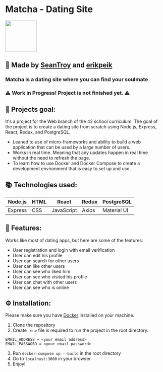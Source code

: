 # Matcha - Dating Site 
<img height='100px' src="https://raw.githubusercontent.com/erikpeik/Matcha/master/client/src/images/matcha_logo.svg" />

## 💼 Made by [SeanTroy](https://github.com/SeanTroy) and [erikpeik](https://github.com/erikpeik)

### Matcha is a dating site where you can find your soulmate
### ⚠️ Work in Progress! Project is not finished yet. ⚠️
## 🎯 Projects goal:
It's a project for the Web branch of the 42 school curriculum. The goal of the project is to create a dating site from scratch using Node.js, Express, React, Redux, and PostgreSQL.

- Leaned to use of micro-frameworks and ability to build a web application that can be used by a large number of users.
- Works in real time. Meaning that any updates happen in real time without the need to refresh the page.
- To learn how to use Docker and Docker Compose to create a development environment that is easy to set up and use.


## 📚 Technologies used:
| Node.js | HTML |   React    | Redux | PostgreSQL
|---------|------|------------|-------|-------------|
| Express | CSS  | JavaScript | Axios | Material UI |

## 📝 Features:
Works like most of dating apps, but here are some of the features:
- User registration and login with email verification
- User can edit his profile
- User can search for other users
- User can like other users
- User can see who liked him
- User can see who visited his profile
- User can chat with other users
- User can see who is online

## ⚙️ Installation:
Please make sure you have [Docker](https://www.docker.com/) installed on your machine.

1. Clone the repository
2. Create `.env` file is required to run the project in the root directory.
```
EMAIL_ADDRESS = <your email address>
EMAIL_PASSWORD = <your email password>
```
3. Run `docker-compose up --build` in the root directory
4. Go to `localhost:3000` in your browser
5. Enjoy!
